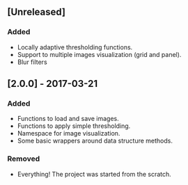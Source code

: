 ## [Unreleased]

### Added

* Locally adaptive thresholding functions.
* Support to multiple images visualization (grid and panel).
* Blur filters

## [2.0.0] - 2017-03-21

### Added

* Functions to load and save images.
* Functions to apply simple thresholding.
* Namespace for image visualization.
* Some basic wrappers around data structure methods.

### Removed

* Everything! The project was started from the scratch.
